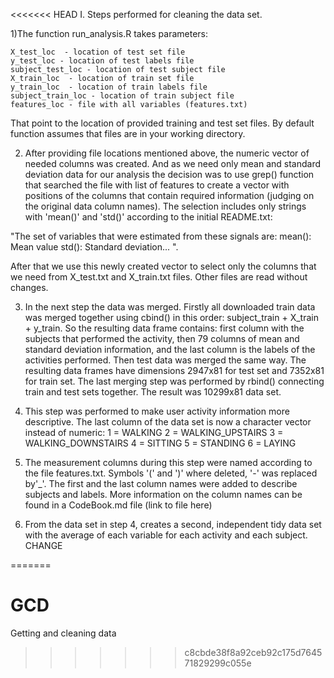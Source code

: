 <<<<<<< HEAD
I. Steps performed for cleaning the data set.

1)The function run_analysis.R takes parameters: 

	X_test_loc  - location of test set file
	y_test_loc - location of test labels file
	subject_test_loc - location of test subject file
	X_train_loc  - location of train set file
	y_train_loc  - location of train labels file
	subject_train_loc - location of train subject file
	features_loc - file with all variables (features.txt)
	
That point to the location of provided training and test set files. By default function assumes that files are in your working directory.

2) After providing file locations mentioned above, the numeric vector of needed columns was created. And as we need only mean and standard deviation data for our analysis the decision was to use grep() function that searched the file with list of features to create a vector with positions of the columns that contain required information (judging on the original data column names). The selection includes only strings with 'mean()' and 'std()' according to the initial README.txt:
 
"The set of variables that were estimated from these signals are: 
mean(): Mean value
std(): Standard deviation... ". 


After that we use this newly created vector to select only the columns that we need from X_test.txt and X_train.txt files. Other files are read without changes.

3) In the next step the data was merged. Firstly all downloaded train data was merged together using cbind() in this order: subject_train + X_train + y_train. So the resulting data frame contains: first column with the subjects that performed the activity, then 79 columns of mean and standard deviation information, and the last column is the labels of the activities performed. Then test data was merged the same way. The resulting data frames have dimensions  2947x81 for test set and 7352x81 for train set. 
The last merging step was performed by rbind() connecting train and test sets together. The result was 10299x81 data set.

4) This step was performed to make user activity information more descriptive. The last column of the data set is now a character vector instead of numeric:
	1 = WALKING
	2 = WALKING_UPSTAIRS
	3 = WALKING_DOWNSTAIRS
	4 = SITTING
	5 = STANDING
	6 = LAYING

5) The measurement columns during this step were named according to the file features.txt. Symbols '(' and ')' where deleted, '-' was replaced by'_'. The first and the last column names were added to describe subjects and labels. More information on the column names can be found in a CodeBook.md file (link to file here)

6) From the data set in step 4, creates a second, independent tidy data set with the average of each variable for each activity and each subject. CHANGE









=======
# GCD
Getting and cleaning data
>>>>>>> c8cbde38f8a92ceb92c175d764571829299c055e
